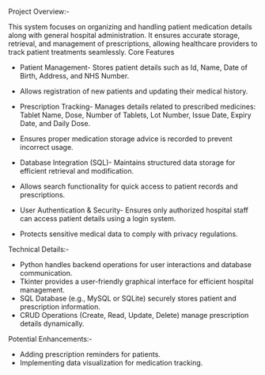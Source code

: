 Project Overview:-


This system focuses on organizing and handling patient medication details along with general hospital administration. It ensures accurate storage, retrieval, and management of prescriptions, allowing healthcare providers to track patient treatments seamlessly.
Core Features
- Patient Management- Stores patient details such as Id, Name, Date of Birth, Address, and NHS Number.
- Allows registration of new patients and updating their medical history.

- Prescription Tracking- Manages details related to prescribed medicines: Tablet Name, Dose, Number of Tablets, Lot Number, Issue Date, Expiry Date, and Daily Dose.
- Ensures proper medication storage advice is recorded to prevent incorrect usage.

- Database Integration (SQL)- Maintains structured data storage for efficient retrieval and modification.
- Allows search functionality for quick access to patient records and prescriptions.

- User Authentication & Security- Ensures only authorized hospital staff can access patient details using a login system.
- Protects sensitive medical data to comply with privacy regulations.


Technical Details:-

- Python handles backend operations for user interactions and database communication.
- Tkinter provides a user-friendly graphical interface for efficient hospital management.
- SQL Database (e.g., MySQL or SQLite) securely stores patient and prescription information.
- CRUD Operations (Create, Read, Update, Delete) manage prescription details dynamically.

Potential Enhancements:-

- Adding prescription reminders for patients.
- Implementing data visualization for medication tracking.

